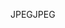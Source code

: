 <span data-ttu-id="06d91-101">JPEG</span><span class="sxs-lookup"><span data-stu-id="06d91-101">JPEG</span></span>